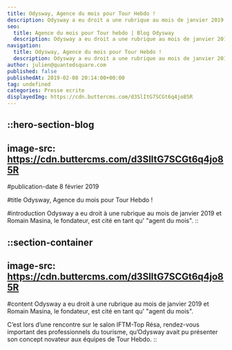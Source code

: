 ```yaml
---
title: Odysway, Agence du mois pour Tour Hebdo !
description: Odysway a eu droit a une rubrique au mois de janvier 2019 et Romain Masina, le fondateur, est cite en tant qu'"agent du mois".
seo:
  title: Agence du mois pour Tour hebdo | Blog Odysway
  description: Odysway a eu droit a une rubrique au mois de janvier 2019 et Romain Masina, le fondateur, est cite en tant qu'"agent du mois".
navigation:
  title: Odysway, Agence du mois pour Tour Hebdo !
  description: Odysway a eu droit a une rubrique au mois de janvier 2019 et Romain Masina, le fondateur, est cite en tant qu'"agent du mois".
author: julien@quantedsquare.com
published: false
publishedAt: 2019-02-08 20:14:00+00:00
tag: undefined
categories: Presse ecrite
displayedImg: https://cdn.buttercms.com/d3SlItG7SCGt6q4jo85R
---
```


::hero-section-blog
---
image-src: https://cdn.buttercms.com/d3SlItG7SCGt6q4jo85R
---
#publication-date
8 février 2019

#title
Odysway, Agence du mois pour Tour Hebdo !

#introduction
Odysway a eu droit à une rubrique au mois de janvier 2019 et Romain Masina, le fondateur, est cité en tant qu' "agent du mois".
::

::section-container
---
image-src: https://cdn.buttercms.com/d3SlItG7SCGt6q4jo85R
---
#content
Odysway a eu droit à une rubrique au mois de janvier 2019 et Romain Masina, le fondateur, est cité en tant qu' "agent du mois".

C’est lors d’une rencontre sur le salon IFTM-Top Résa, rendez-vous important des professionnels du tourisme, qu’Odysway avait pu présenter son concept novateur aux équipes de Tour Hebdo.
::
